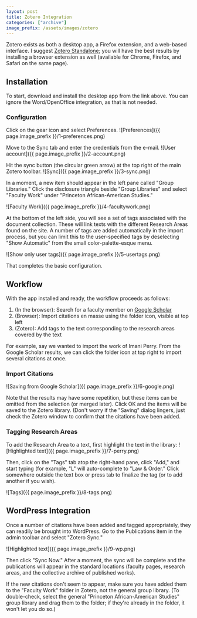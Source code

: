 ```yaml
---
layout: post
title: Zotero Integration
categories: ["archive"]
image_prefix: /assets/images/zotero
---
```


Zotero exists as both a desktop app, a Firefox extension, and a web-based interface. I suggest [Zotero Standalone](https://www.zotero.org/download/); you will have the best results by installing a browser extension as well (available for Chrome, Firefox, and Safari on the same page).

## Installation

To start, download and install the desktop app from the link above. You can ignore the Word/OpenOffice integration, as that is not needed.

### Configuration

Click on the gear icon and select Preferences.
![Preferences]({{ page.image_prefix }}/1-preferences.png)

Move to the Sync tab and enter the credentials from the e-mail.
![User account]({{ page.image_prefix }}/2-account.png)

Hit the sync button (the circular green arrow) at the top right of the main Zotero toolbar.
![Sync]({{ page.image_prefix }}/3-sync.png)

In a moment, a new item should appear in the left pane called "Group Libraries." Click the disclosure triangle beside "Group Libraries" and select "Faculty Work" under "Princeton African-American Studies."

![Faculty Work]({{ page.image_prefix }}/4-facultywork.png)

At the bottom of the left side, you will see a set of tags associated with the document collection. These will link texts with the different Research Areas found on the site. A number of tags are added automatically in the import process, but you can limit this to the user-specified tags by deselecting "Show Automatic" from the small color-palette-esque menu.

![Show only user tags]({{ page.image_prefix }}/5-usertags.png)

That completes the basic configuration.

## Workflow

With the app installed and ready, the workflow proceeds as follows:

1. (In the browser): Search for a faculty member on [Google Scholar](http://scholar.google.com)
2. (Browser): Import citations en masse using the folder icon, visible at top left
3. (Zotero): Add tags to the text corresponding to the research areas covered by the text

For example, say we wanted to import the work of Imani Perry. From the Google Scholar results, we can click the folder icon at top right to import several citations at once.

### Import Citations
![Saving from Google Scholar]({{ page.image_prefix }}/6-google.png)

Note that the results may have some repetition, but these items can be omitted from the selection (or merged later). Click OK and the items will be saved to the Zotero library. (Don't worry if the "Saving" dialog lingers, just check the Zotero window to confirm that the citations have been added.

### Tagging Research Areas
To add the Research Area to a text, first highlight the text in the library:
![Highlighted text]({{ page.image_prefix }}/7-perry.png)

Then, click on the "Tags" tab atop the right-hand pane, click "Add," and start typing (for example, "L" will auto-complete to "Law & Order." Click somewhere outside the text box or press tab to finalize the tag (or to add another if you wish).

![Tags]({{ page.image_prefix }}/8-tags.png)

## WordPress Integration

Once a number of citations have been added and tagged appropriately, they can readily be brought into WordPress. Go to the Publications item in the admin toolbar and select "Zotero Sync."

![Highlighted text]({{ page.image_prefix }}/9-wp.png)

Then click "Sync Now." After a moment, the sync will be complete and the publications will appear in the standard locations (faculty pages, research areas, and the collective archive of published works).

If the new citations don't seem to appear, make sure you have added them to the "Faculty Work" folder in Zotero, not the general group library. (To double-check, select the general "Princeton African-American Studies" group library and drag them to the folder; if they're already in the folder, it won't let you do so.)

